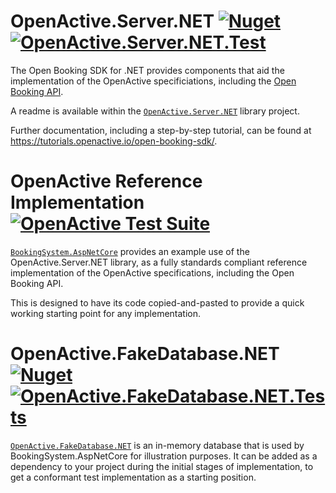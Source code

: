 ﻿
# OpenActive.Server.NET [![Nuget](https://img.shields.io/nuget/v/OpenActive.Server.NET.svg)](https://www.nuget.org/packages/OpenActive.Server.NET/) [![OpenActive.Server.NET.Test](https://github.com/openactive/OpenActive.Server.NET/workflows/OpenActive.Server.NET.Tests/badge.svg)](https://github.com/openactive/OpenActive.Server.NET/actions?query=workflow%3AOpenActive.Server.NET.Tests)

The Open Booking SDK for .NET provides components that aid the implementation of the OpenActive specificiations, including the [Open Booking API](https://openactive.io/open-booking-api/EditorsDraft/).

A readme is available within the [`OpenActive.Server.NET`](https://github.com/openactive/OpenActive.Server.NET/tree/master/OpenActive.Server.NET) library project.

Further documentation, including a step-by-step tutorial, can be found at https://tutorials.openactive.io/open-booking-sdk/.

# OpenActive Reference Implementation [![OpenActive Test Suite](https://github.com/openactive/OpenActive.Server.NET/workflows/OpenActive%20Test%20Suite/badge.svg)](https://openactive.io/OpenActive.Server.NET/certification/)
[`BookingSystem.AspNetCore`](https://github.com/openactive/OpenActive.Server.NET/tree/master/Examples/BookingSystem.AspNetCore) provides an example use of the OpenActive.Server.NET library, as a fully standards compliant reference implementation of the OpenActive specifications, including the Open Booking API.

This is designed to have its code copied-and-pasted to provide a quick working starting point for any implementation.

# OpenActive.FakeDatabase.NET [![Nuget](https://img.shields.io/nuget/v/OpenActive.FakeDatabase.NET.svg)](https://www.nuget.org/packages/OpenActive.FakeDatabase.NET/) [![OpenActive.FakeDatabase.NET.Tests](https://github.com/openactive/OpenActive.Server.NET/workflows/OpenActive.FakeDatabase.NET.Tests/badge.svg)](https://github.com/openactive/OpenActive.Server.NET/actions?query=workflow%3AOpenActive.FakeDatabase.NET.Tests)
[`OpenActive.FakeDatabase.NET`](https://github.com/openactive/OpenActive.Server.NET/tree/master/Fakes/OpenActive.FakeDatabase.NET) is an in-memory database that is used by BookingSystem.AspNetCore for illustration purposes. It can be added as a dependency to your project during the initial stages of implementation, to get a conformant test implementation as a starting position.
